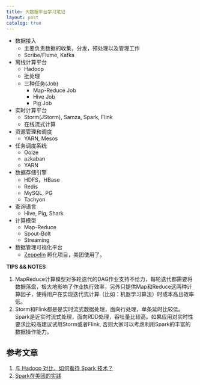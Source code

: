 ```yaml
---
title: 大数据平台学习笔记
layout: post
catalog: true
---
```



* 数据接入
	* 主要负责数据的收集，分发，预处理以及管理工作
	* Scribe/Flume, Kafka
* 离线计算平台
	* Hadoop
	* 批处理
	* 三种任务(Job)
		* Map-Reduce Job
		* Hive Job
		* Pig Job
* 实时计算平台
	* Storm(JStorm), Samza, Spark, Flink
	* 在线流式计算
* 资源管理和调度
	* YARN, Mesos
* 任务调度系统
	* Ooize
	* azkaban
	* YARN
* 数据存储引擎
	* HDFS，HBase
	* Redis
	* MySQL, PG
	* Tachyon
* 查询语言
	* Hive, Pig, Shark
* 计算模型
	* Map-Reduce
	* Spout-Bolt
	* Streaming
* 数据管理可视化平台
	* [Zeppelin](http://zeppelin.incubator.apache.org/) 孵化项目，美团使用了。

**TIPS && NOTES**

1. MapReduce计算模型对多轮迭代的DAG作业支持不给力，每轮迭代都需要将数据落盘，极大地影响了作业执行效率，另外只提供Map和Reduce这两种计算因子，使得用户在实现迭代式计算（比如：机器学习算法）时成本高且效率低。
2. Storm和Flink都是是实时流式数据处理，面向行处理，单条延时比较低。Spark是近实时流式处理，面向RDD处理，吞吐量比较高。如果应用对实时性要求比较高建议试用Storm或者Flink, 否则大家可以考虑利用Spark的丰富的数据操作能力。 


参考文章
------

1. [与 Hadoop 对比，如何看待 Spark 技术？](https://www.zhihu.com/question/26568496)
2. [Spark在美团的实践](http://tech.meituan.com/spark-in-meituan.html?from=singlemessage&isappinstalled=0)
